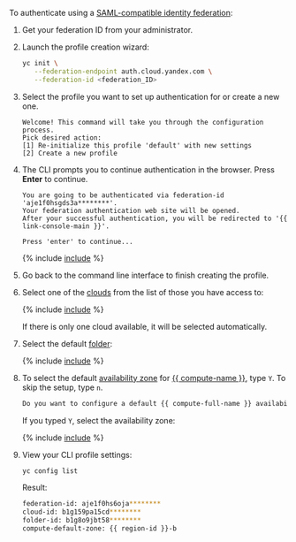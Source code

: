To authenticate using a [SAML-compatible identity federation](../../organization/concepts/add-federation.md):

1. Get your federation ID from your administrator.
1. Launch the profile creation wizard:




   ```bash
   yc init \
      --federation-endpoint auth.cloud.yandex.com \
      --federation-id <federation_ID>
   ```




1. Select the profile you want to set up authentication for or create a new one.

   ```text
   Welcome! This command will take you through the configuration process.
   Pick desired action:
   [1] Re-initialize this profile 'default' with new settings
   [2] Create a new profile
   ```

1. The CLI prompts you to continue authentication in the browser. Press **Enter** to continue.

   ```text
   You are going to be authenticated via federation-id 'aje1f0hsgds3a********'.
   Your federation authentication web site will be opened.
   After your successful authentication, you will be redirected to '{{ link-console-main }}'.

   Press 'enter' to continue...
   ```

   {% include [include](success-auth-via-federation.md) %}

1. Go back to the command line interface to finish creating the profile.

1. Select one of the [clouds](../../resource-manager/concepts/resources-hierarchy.md#cloud) from the list of those you have access to:

   {% include [include](choose-cloud.md) %}

   If there is only one cloud available, it will be selected automatically.

1. Select the default [folder](../../resource-manager/concepts/resources-hierarchy.md#folder):

   {% include [include](choose-folder.md) %}

1. To select the default [availability zone](../../overview/concepts/geo-scope.md) for [{{ compute-name }}](../../compute/), type `Y`. To skip the setup, type `n`.

   ```bash
   Do you want to configure a default {{ compute-full-name }} availability zone? [Y/n] Y
   ```

   If you typed `Y`, select the availability zone:


   {% include [include](choose-zone.md) %}



1. View your CLI profile settings:

   ```bash
   yc config list
   ```

   Result:


   ```bash
   federation-id: aje1f0hs6oja********
   cloud-id: b1g159pa15cd********
   folder-id: b1g8o9jbt58********
   compute-default-zone: {{ region-id }}-b
   ```


